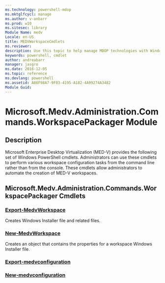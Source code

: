 ```yaml
---
ms.technology: powershell-mdop
ms.mktglfcycl: manage
ms.author: v-anbarr
ms.prod: w10
ms.sitesec: library
Module Name: medv
Locale: en-US
title: MEDVWorkspaceCmdlets
ms.reviewer:
description: Use this topic to help manage MDOP technologies with Windows PowerShell.
keywords: powershell, cmdlet
author: andreabarr
manager: jasgro 
ms.date: 2016-12-05
ms.topic: reference
ms.devlang: powershell
ms.assetid: A86F98A7-9F03-4195-A182-4A99274A3482
Module Guid: 
---
```


# Microsoft.Medv.Administration.Commands.WorkspacePackager Module
## Description
Microsoft Enterprise Desktop Virtualization (MED-V) provides the following set of Windows PowerShell cmdlets. Administrators can use these cmdlets to perform various workspace configuration tasks from the command line rather than from the console. These cmdlets allow administrators to automate the creation of MED-V workspaces.

## Microsoft.Medv.Administration.Commands.WorkspacePackager Cmdlets
### [Export-MedvWorkspace](./Export-MedvWorkspace.md)
Creates Windows Installer file and related files.

### [New-MedvWorkspace](./New-MedvWorkspace.md)
Creates an object that contains the properties for a workspace Windows Installer file.

### [Export-medvconfiguration](./export-medvconfiguration.md)


### [New-medvconfiguration](./new-medvconfiguration.md)
